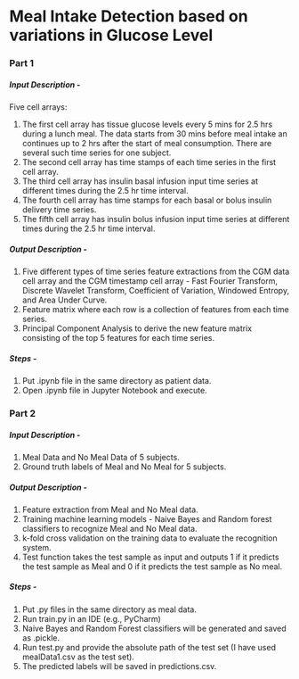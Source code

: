 # Meal Intake Detection based on variations in Glucose Level

### Part 1

##### Input Description -
Five cell arrays:
1. The first cell array has tissue glucose levels every 5 mins for 2.5 hrs during a lunch meal. The data starts from 30 mins before meal intake an continues up to 2 hrs after the start of meal consumption. There are several such time series for one subject.
2. The second cell array has time stamps of each time series in the first cell array.
3. The third cell array has insulin basal infusion input time series at different times during the 2.5 hr time interval.
4. The fourth cell array has time stamps for each basal or bolus insulin delivery time series.
5. The fifth cell array has insulin bolus infusion input time series at different times during the 2.5 hr time interval.

##### Output Description -
1. Five different types of time series feature extractions from the CGM data cell array and the CGM timestamp cell array - Fast Fourier Transform, Discrete Wavelet Transform, Coefficient of Variation, Windowed Entropy, and Area Under Curve.
2. Feature matrix where each row is a collection of features from each time series.
3. Principal Component Analysis to derive the new feature matrix consisting of the top 5 features for each time series.

##### Steps -
1. Put .ipynb file in the same directory as patient data.
2. Open .ipynb file in Jupyter Notebook and execute.

### Part 2

##### Input Description -
1. Meal Data and No Meal Data of 5 subjects.
2. Ground truth labels of Meal and No Meal for 5 subjects.

##### Output Description -
1. Feature extraction from Meal and No Meal data.
2. Training machine learning models - Naive Bayes and Random forest classifiers to recognize Meal and No Meal data.
3. k-fold cross validation on the training data to evaluate the recognition system.
4. Test function takes the test sample as input and outputs 1 if it predicts the test sample as Meal and 0 if it predicts the test sample as No meal. 

##### Steps -
1. Put .py files in the same directory as meal data.
2. Run train.py in an IDE (e.g., PyCharm)
3. Naive Bayes and Random Forest classifiers will be generated and saved as .pickle.
3. Run test.py and provide the absolute path of the test set (I have used mealData1.csv as the test set).
4. The predicted labels will be saved in predictions.csv.